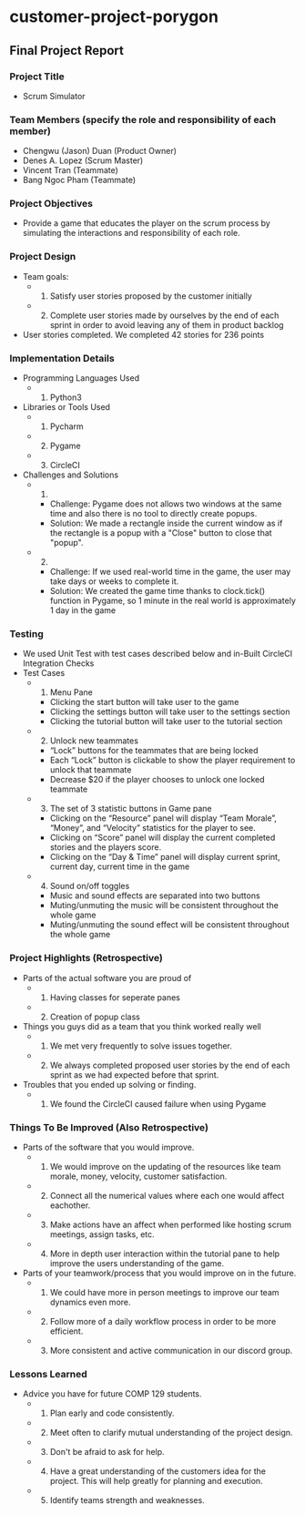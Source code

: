 # customer-project-porygon
## Final Project Report

### Project Title
- Scrum Simulator
### Team Members (specify the role and responsibility of each member)
- Chengwu (Jason) Duan (Product Owner)
- Denes A. Lopez (Scrum Master)
- Vincent Tran (Teammate)
- Bang Ngoc Pham (Teammate)
### Project Objectives
- Provide a game that educates the player on the scrum process by simulating the interactions and responsibility of each role.
### Project Design
- Team goals: 
   - 1. Satisfy user stories proposed by the customer initially
   - 2. Complete user stories made by ourselves by the end of each sprint in order to avoid leaving any of them in product backlog
- User stories completed. We completed 42 stories for 236 points
### Implementation Details
- Programming Languages Used
   - 1. Python3
- Libraries or Tools Used
   - 1. Pycharm
   - 2. Pygame
   - 3. CircleCI
- Challenges and Solutions
   - 1.
     - Challenge: Pygame does not allows two windows at the same time and also there is no tool to directly create popups.
     - Solution: We made a rectangle inside the current window as if the rectangle is a popup with a "Close" button to close that "popup".
   - 2.
     - Challenge: If we used real-world time in the game, the user may take days or weeks to complete it.
     - Solution: We created the game time thanks to clock.tick() function in Pygame, so 1 minute in the real world is approximately 1 day in the game
### Testing
- We used Unit Test with test cases described below and in-Built CircleCI Integration Checks
- Test Cases
   - 1. Menu Pane
     - Clicking the start button will take user to the game
     - Clicking the settings button will take user to the settings section
     - Clicking the tutorial button will take user to the tutorial section
   - 2. Unlock new teammates
     - “Lock” buttons for the teammates that are being locked
     - Each “Lock” button is clickable to show the player requirement to unlock that teammate
     - Decrease $20 if the player chooses to unlock one locked teammate
   - 3. The set of 3 statistic buttons in Game pane
     - Clicking on the “Resource” panel will display “Team Morale”, “Money”, and “Velocity” statistics for the player to see.
     - Clicking on “Score” panel will display the current completed stories and the players score.
     - Clicking on the “Day & Time” panel will display current sprint, current day, current time in the game
   - 4. Sound on/off toggles
     - Music and sound effects are separated into two buttons
     - Muting/unmuting the music will be consistent throughout the whole game
     - Muting/unmuting the sound effect will be consistent throughout the whole game
### Project Highlights (Retrospective)
- Parts of the actual software you are proud of
   - 1. Having classes for seperate panes
   - 2. Creation of popup class
- Things you guys did as a team that you think worked really well
   - 1. We met very frequently to solve issues together.
   - 2. We always completed proposed user stories by the end of each sprint as we had expected before that sprint.
- Troubles that you ended up solving or finding.
   - 1. We found the CircleCI caused failure when using Pygame
### Things To Be Improved (Also Retrospective)
- Parts of the software that you would improve. 
   - 1. We would improve on the updating of the resources like team morale, money, velocity, customer satisfaction.
   - 2. Connect all the numerical values where each one would affect eachother.
   - 3. Make actions have an affect when performed like hosting scrum meetings, assign tasks, etc.
   - 4. More in depth user interaction within the tutorial pane to help improve the users understanding of the game.
- Parts of your teamwork/process that you would improve on in the future.
   - 1. We could have more in person meetings to improve our team dynamics even more.
   - 2. Follow more of a daily workflow process in order to be more efficient.
   - 3. More consistent and active communication in our discord group.
### Lessons Learned
- Advice you have for future COMP 129 students. 
   - 1. Plan early and code consistently. 
   - 2. Meet often to clarify mutual understanding of the project design.
   - 3. Don't be afraid to ask for help.
   - 4. Have a great understanding of the customers idea for the project. This will help greatly for planning and execution.
   - 5. Identify teams strength and weaknesses.
